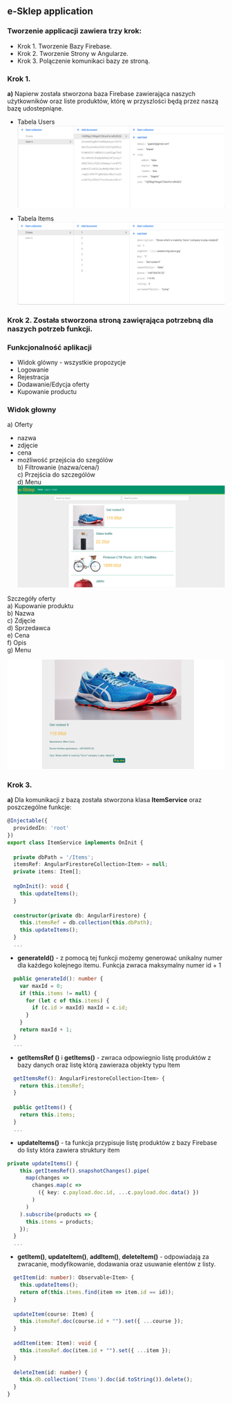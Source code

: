 ## e-Sklep application
### Tworzenie applicacji zawiera trzy krok:
- Krok 1. Tworzenie Bazy Firebase.
- Krok 2. Tworzenie Strony w Angularze.
- Krok 3. Polączenie komunikaci bazy ze stroną. 

### Krok 1.
**a)** Napierw została stworzona baza Firebase zawierająca naszych użytkowników oraz liste produktów, którę  w przyszlości będą przez naszą bazę udostepniąne.  

- Tabela Users 
![Users Firebase](img/users.png)

- Tabela Items
![Items Firebase](img/items.png)

### Krok 2. Została stworzona stroną zawięrająca potrzebną dla naszych potrzeb funkcji.
### Funkcjonalność aplikacji 
* Widok glówny - wszystkie propozycje 
* Logowanie 
* Rejestracja
* Dodawanie/Edycja oferty 
* Kupowanie productu


### Widok głowny
a) Oferty  
* nazwa  
* zdjęcie  
* cena  
* możliwość przejścia do szególów   
b) Filtrowanie (nazwa/cena/)  
c) Przejścia do szczególów  
d) Menu  
![home page](img/home.png)  

Szczegóły oferty  
a) Kupowanie produktu   
b) Nazwa  
c) Zdjęcie   
d) Sprzedawca   
e) Cena   
f) Opis  
g) Menu  

![details page](img/details.png)


### Krok 3.
**a)** Dla komunikacji z bazą została stworzona klasa **ItemService** oraz poszczególne funkcje:
 
```ts
@Injectable({
  providedIn: 'root'
})
export class ItemService implements OnInit {

  private dbPath = '/Items';
  itemsRef: AngularFirestoreCollection<Item> = null;
  private items: Item[];

  ngOnInit(): void {
    this.updateItems();
  }

  constructor(private db: AngularFirestore) {
    this.itemsRef = db.collection(this.dbPath);
    this.updateItems();
  }
  ...
```
- **generateId()** -  z pomocą tej funkcji możemy generować unikalny numer dla każdego kolejnego itemu. Funkcja zwraca maksymalny numer id + 1  
```ts
  public generateId(): number {
    var maxId = 0;
    if (this.items != null) {
      for (let c of this.items) {
        if (c.id > maxId) maxId = c.id;
      }
    }
    return maxId + 1;
  }
  ...
```
- **getItemsRef ()** i **getItems()** - zwraca odpowiegnio listę produktów z bazy danych oraz listę którą zawieraza objekty typu Item   
```ts
  getItemsRef(): AngularFirestoreCollection<Item> {
    return this.itemsRef;
  }

  public getItems() {
    return this.items;
  }
  ...
```
- **updateItems()** -  ta funkcja przypisuje listę produktów z bazy Firebase do listy która zawiera struktury item  
```ts
private updateItems() {
    this.getItemsRef().snapshotChanges().pipe(
      map(changes =>
        changes.map(c =>
          ({ key: c.payload.doc.id, ...c.payload.doc.data() })
        )
      )
    ).subscribe(products => {
      this.items = products;
    });
  }
  ...
```

- **getItem()**, **updateItem()**, **addItem()**, **deleteItem()** - odpowiadają za zwracanie, modyfikowanie, dodawania oraz usuwanie elentów z listy.
```ts
  getItem(id: number): Observable<Item> {
    this.updateItems();
    return of(this.items.find(item => item.id == id));
  }

  updateItem(course: Item) {
    this.itemsRef.doc(course.id + "").set({ ...course });
  }

  addItem(item: Item): void {
    this.itemsRef.doc(item.id + "").set({ ...item });
  }

  deleteItem(id: number) {
    this.db.collection('Items').doc(id.toString()).delete();
  }
}
```
